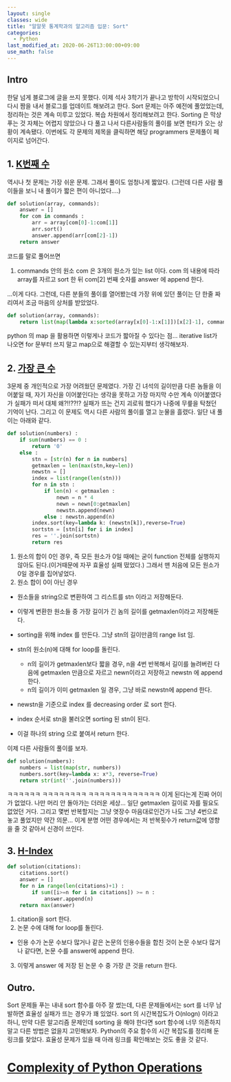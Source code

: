 ```yaml
---
layout: single
classes: wide
title: "알알못 통계학과의 알고리즘 입문: Sort"
categories:
  - Python
last_modified_at: 2020-06-26T13:00:00+09:00
use_math: false
---
```


## Intro

한달 넘게 블로그에 글을 쓰지 못했다. 이제 석사 3학기가 끝나고 방학이 시작되었으니 다시 짬을 내서 블로그를 업데이트 해보려고 한다. Sort 문제는 아주 예전에 풀었었는데, 정리하는 것은 계속 미루고 있었다. 복습 차원에서 정리해보려고 한다. Sorting 은 막상 푸는 것 자체는 어렵지 않았으나 다 풀고 나서 다른사람들의 풀이를 보면 현타가 오는 상황이 계속됐다. 이번에도 각 문제의 제목을 클릭하면 해당 programmers 문제풀이 페이지로 넘어간다.

## 1. [K번째 수](https://programmers.co.kr/learn/courses/30/lessons/42748)

역시나 첫 문제는 가장 쉬운 문제. 그래서 풀이도 엄청나게 짧았다. (그런데 다른 사람 풀이들을 보니 내 풀이가 짧은 편이 아니었다....)

```python
def solution(array, commands):
    answer = []
    for com in commands :
        arr = array[com[0]-1:com[1]]
        arr.sort()
        answer.append(arr[com[2]-1])
    return answer
```
코드를 말로 풀어쓰면

1. commands 안의 원소 com 은 3개의 원소가 있는 list 이다. com 의 내용에 따라 array를 자르고 sort 한 뒤 com[2] 번째 숫자를 answer 에 append 한다.

...이게 다다. 그런데, 다른 분들의 풀이를 열어봤는데 가장 위에 있던 풀이는 단 한줄 짜리여서 조금 마음의 상처를 받았었다.

```python
def solution(array, commands):
    return list(map(lambda x:sorted(array[x[0]-1:x[1]])[x[2]-1], commands))
```
python 의 map 을 활용하면 이렇게나 코드가 짧아질 수 있다는 점... iterative list가 나오면 for 문부터 쓰지 말고 map으로 해결할 수 있는지부터 생각해보자.


## 2. [가장 큰 수](https://programmers.co.kr/learn/courses/30/lessons/42746)

3문제 중 개인적으로 가장 어려웠던 문제였다. 가장 긴 녀석의 길이만큼 다른 놈들을 이어붙일 때, 자기 자신을 이어붙인다는 생각을 못하고 가장 마지막 수만 계속 이어붙였다가 실패가 떠서 대체 왜?!!??!? 실패가 뜨는 건지 괴로워 했다가 나중에 무릎을 탁쳤던 기억이 난다. 그리고 이 문제도 역시 다른 사람의 풀이를 열고 눈물을 흘렸다. 일단 내 풀이는 아래와 같다.

```python
def solution(numbers) :
    if sum(numbers) == 0 :
        return '0'
    else :
        stn = [str(n) for n in numbers]
        getmaxlen = len(max(stn,key=len))
        newstn = []
        index = list(range(len(stn)))
        for n in stn :
            if len(n) < getmaxlen :
                newn = n * 4
                newn = newn[0:getmaxlen]
                newstn.append(newn)
            else : newstn.append(n)
        index.sort(key=lambda k: (newstn[k]),reverse=True)
        sortstn = [stn[i] for i in index]
        res = ''.join(sortstn)
        return res
```

1. 원소의 합이 0인 경우, 즉 모든 원소가 0일 때에는 굳이 function 전체를 실행하지 않아도 된다.(이거때문에 자꾸 효율성 실패 떴었다.) 그래서 맨 처음에 모든 원소가 0일 경우를 집어넣었다.
2. 원소 합이 0이 아닌 경우
  + 원소들을 string으로 변환하여 그 리스트를 stn 이라고 저장해둔다.
  + 이렇게 변환한 원소들 중 가장 길이가 긴 놈의 길이를 getmaxlen이라고 저장해둔다.
  + sorting을 위해 index 를 만든다. 그냥 stn의 길이만큼의 range list 임.
  + stn의 원소(n)에 대해 for loop를 돌린다.
      - n의 길이가 getmaxlen보다 짧을 경우, n을 4번 반복해서 길이를 늘려버린 다음에 getmaxlen 만큼으로 자르고 newn이라고 저장하고 newstn 에 append 한다.
      - n의 길이가 이미 getmaxlen 일 경우, 그냥 바로 newstn에 append 한다.

  + newstn을 기준으로 index 를 decreasing order 로 sort 한다.
  + index 순서로 stn을 불러오면 sorting 된 stn이 된다.
  + 이걸 하나의 string 으로 붙여서 return 한다.

이제 다른 사람들의 풀이를 보자.

```python
def solution(numbers):
    numbers = list(map(str, numbers))
    numbers.sort(key=lambda x: x*3, reverse=True)
    return str(int(''.join(numbers)))
```
ㅋㅋㅋㅋㅋㅋ ㅋㅋㅋㅋㅋㅋㅋㅋ ㅋㅋㅋㅋㅋㅋㅋㅋㅋㅋㅋㅋㅋ 이게 된다는게 진짜 어이가 없었다. 나만 머리 안 돌아가는 더러운 세상... 일단 getmaxlen 길이로 자를 필요도 없었던 거다. 그리고 몇번 반복할지는 그냥 엿장수 마음대로인건가 나도 그냥 4번으로 놓고 풀었지만 약간 의문... 이게 분명 어떤 경우에서는 저 반복횟수가 return값에 영향을 줄 것 같아서 신경이 쓰인다.

## 3. [H-Index](https://programmers.co.kr/learn/courses/30/lessons/42747)



```python
def solution(citations):
    citations.sort()
    answer = []
    for n in range(len(citations)+1) :
        if sum([i>=n for i in citations]) >= n :
            answer.append(n)
    return max(answer)
```

1. citation을 sort 한다.
2. 논문 수에 대해 for loop를 돌린다.
  * 인용 수가 논문 수보다 많거나 같은 논문의 인용수들을 합친 것이 논문 수보다 많거나 같다면, 논문 수를 answer에 append 한다.
3. 이렇게 answer 에 저장 된 논문 수 중 가장 큰 것을 return 한다.


## Outro.

Sort 문제들 푸는 내내 sort 함수를 아주 잘 썼는데, 다른 문제들에서는 sort 를 너무 남발하면 효율성 실패가 뜨는 경우가 꽤 있었다. sort 의 시간복잡도가 O(nlogn) 이라고 하니, 만약 다른 알고리즘 문제인데 sorting 을 해야 한다면 sort 함수에 너무 의존하지 말고 다른 방법은 없을지 고민해보자. Python의 주요 함수의 시간 복잡도를 정리해 둔 링크를 찾았다. 효율성 문제가 있을 때 아래 링크를 확인해보는 것도 좋을 것 같다.

# [Complexity of Python Operations](https://www.ics.uci.edu/~pattis/ICS-33/lectures/complexitypython.txt)
